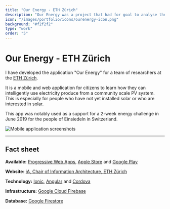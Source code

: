 ```yaml
---
title: "Our Energy - ETH Zürich"
description: "Our Energy was a project that had for goal to analyse the impact of self-consumption of electricity produced by a simulated photovoltaic system in Swiss households."
icon: "/images/portfolio/icons/ourenergy-icon.png"
background: "#f2f2f2"
type: "work"
order: "5"
---
```


# Our Energy - ETH Zürich

I have developed the application "Our Energy" for a team of researchers at the [ETH Zürich](https://ethz.ch/).

It is a mobile and web application for citizens to learn how they can intelligently use electricity produce from a community scale PV system. This is especially for people who have not yet installed solar or who are interested in solar.

This app was notably used as a support for a 2-week energy challenge in June 2019 for the people of Einsiedeln in Switzerland.

![Mobile application screenshots](/images/portfolio/screenshots/ourenergy.webp)

---

## Fact sheet

**Available:** [Progressive Web Apps](https://ourenergy.ch/), [Apple Store](https://itunes.apple.com/app/id1453497591) and [Google Play](https://play.google.com/store/apps/details?id=ch.ourenergy.ourenergy)

**Website:** [iA, Chair of Information Architecture, ETH Zürich](https://www.ia.arch.ethz.ch/our-energy/)

**Technology:** [Ionic](https://ionicframework.com/), [Angular](https://angular.io/) and [Cordova](https://cordova.apache.org/)

**Infrastructure:** [Google Cloud Firebase](https://firebase.google.com/)

**Database:** [Google Firestore](https://firebase.google.com/docs/firestore)
